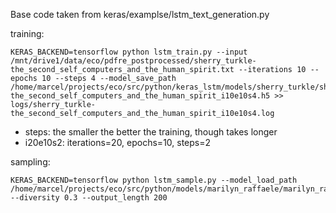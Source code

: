 Base code taken from keras/examplse/lstm_text_generation.py

training:

    KERAS_BACKEND=tensorflow python lstm_train.py --input /mnt/drive1/data/eco/pdfre_postprocessed/sherry_turkle-the_second_self_computers_and_the_human_spirit.txt --iterations 10 --epochs 10 --steps 4 --model_save_path /home/marcel/projects/eco/src/python/keras_lstm/models/sherry_turkle/sherry_turkle-the_second_self_computers_and_the_human_spirit_i10e10s4.h5 >> logs/sherry_turkle-the_second_self_computers_and_the_human_spirit_i10e10s4.log
    
* steps: the smaller the better the training, though takes longer
* i20e10s2: iterations=20, epochs=10, steps=2

sampling:

    KERAS_BACKEND=tensorflow python lstm_sample.py --model_load_path /home/marcel/projects/eco/src/python/models/marilyn_raffaele/marilyn_raffaele_i20e10s2.h5 --diversity 0.3 --output_length 200